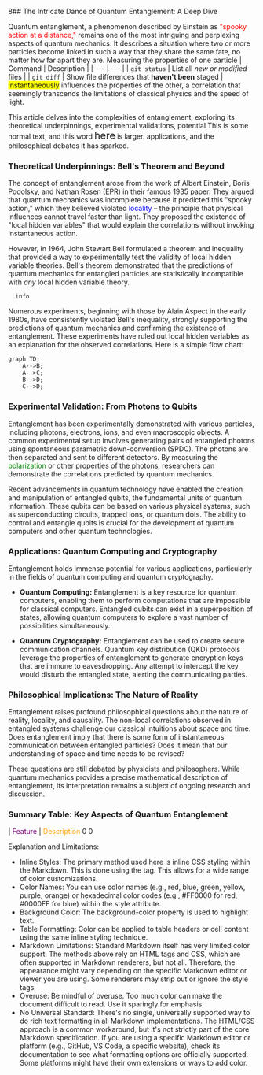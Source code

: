8## The Intricate Dance of Quantum Entanglement: A Deep Dive

Quantum entanglement, a phenomenon described by Einstein as <span style="color:red;">"spooky action at a distance,"</span> remains one of the most intriguing and perplexing aspects of quantum mechanics.  It describes a situation where two or more particles become linked in such a way that they share the same fate, no matter how far apart they are.  Measuring the properties of one particle 
| Command | Description |
| --- | --- |
| `git status` | List all *new or modified* files |
| `git diff` | Show file differences that **haven't been** staged |
<span style="background-color:yellow;">instantaneously</span> influences the properties of the other, a correlation that seemingly transcends the limitations of classical physics and the speed of light.

This article delves into the complexities of entanglement, exploring its theoretical underpinnings, experimental validations, potential This is some normal text, and this word <span style="font-size: 20px;">here</span> is larger.
 applications, and the philosophical debates it has sparked.

### Theoretical Underpinnings: Bell's Theorem and Beyond

The concept of entanglement arose from the work of Albert Einstein, Boris Podolsky, and Nathan Rosen (EPR) in their famous 1935 paper. They argued that quantum mechanics was incomplete because it predicted this "spooky action," which they believed violated <span style="color:blue;">locality</span> – the principle that physical influences cannot travel faster than light.  They proposed the existence of "local hidden variables" that would explain the correlations without invoking instantaneous action.

However, in 1964, John Stewart Bell formulated a theorem and inequality that provided a way to experimentally test the validity of local hidden variable theories.  Bell's theorem demonstrated that the predictions of quantum mechanics for entangled particles are statistically incompatible with *any* local hidden variable theory.

```mermaid
  info
```

Numerous experiments, beginning with those by Alain Aspect in the early 1980s, have consistently violated Bell's inequality, strongly supporting the predictions of quantum mechanics and confirming the existence of entanglement.  These experiments have ruled out local hidden variables as an explanation for the observed correlations.
Here is a simple flow chart:

```mermaid
graph TD;
    A-->B;
    A-->C;
    B-->D;
    C-->D;
```
### Experimental Validation: From Photons to Qubits

Entanglement has been experimentally demonstrated with various particles, including photons, electrons, ions, and even macroscopic objects.  A common experimental setup involves generating pairs of entangled photons using spontaneous parametric down-conversion (SPDC).  The photons are then separated and sent to different detectors.  By measuring the <span style="color:green;">polarization</span> or other properties of the photons, researchers can demonstrate the correlations predicted by quantum mechanics.

Recent advancements in quantum technology have enabled the creation and manipulation of entangled qubits, the fundamental units of quantum information.  These qubits can be based on various physical systems, such as superconducting circuits, trapped ions, or quantum dots.  The ability to control and entangle qubits is crucial for the development of quantum computers and other quantum technologies.

### Applications: Quantum Computing and Cryptography

Entanglement holds immense potential for various applications, particularly in the fields of quantum computing and quantum cryptography.

*   **Quantum Computing:** Entanglement is a key resource for quantum computers, enabling them to perform computations that are impossible for classical computers.  Entangled qubits can exist in a superposition of states, allowing quantum computers to explore a vast number of possibilities simultaneously.

*   **Quantum Cryptography:** Entanglement can be used to create secure communication channels.  Quantum key distribution (QKD) protocols leverage the properties of entanglement to generate encryption keys that are immune to eavesdropping.  Any attempt to intercept the key would disturb the entangled state, alerting the communicating parties.

### Philosophical Implications: The Nature of Reality

Entanglement raises profound philosophical questions about the nature of reality, locality, and causality.  The non-local correlations observed in entangled systems challenge our classical intuitions about space and time.  Does entanglement imply that there is some form of instantaneous communication between entangled particles?  Does it mean that our understanding of space and time needs to be revised?

These questions are still debated by physicists and philosophers.  While quantum mechanics provides a precise mathematical description of entanglement, its interpretation remains a subject of ongoing research and discussion.

### Summary Table: Key Aspects of Quantum Entanglement

| <span style="color:purple;">Feature</span>           | <span style="color:orange;">Description</span>                                                                                                                                                                                                                                                                                                                                                                                                                                                                                                                                                                                                                                                                                                                                                                                                                                                                                                                                                                                                                                                                                                                                                                                                                                                                                                                                                                                                                                                                                                                                                                                                                                                                                                                                                                                                                                                                                                                                                                                                                                                                                                                                                                                                                                                                                                                                                                                                                                                                                                                                                                                                                                                                                                                                                                                                                                                                                                                                                                                                                                                                                                                                                                                                                                                                                                                                                                                                                                                                                                                                                                                                                                                                                                                                                                                                                                                                                                                                                                                                                                                                                                                                                                                                                                                                                                                                                                                                                                                                                                                                                                                                                                                                                                                                                                                                                                                                                                                                                                                                                                                                                                                                                                                                                                                                                                                                                                                                                                                                                                                                                                                                                                                                                                                                                                                                                                                                                                                                                                                                                                                                                                                                                                                                                                                                                                                                                                                                                                                                                                                                                                                                                                                                                                                                                                                                                                                                                                                                                                                                                                                                                                                                                                                                                                                                                                                                                                                                                                                                                                                                                                                                                                                                                                                                                                                                                                                                                                                                                                                                                                                                                                                                                                                                                                                                                                                                                                                                                                                                                                                                                                                                                                                                                                                                                                                                                                                                                                                                                                                                                                                                                                                                                                                                                                                                                                                                                                                                                                                                                                                                                                                                                                                                                                                                                                                                                                                                                                                                                                                                                                                                                                                                                                                                                                                                                                                                                                                                                                                                                                                                                                                                                                                                                                                                                                                                                                                                                                                                                                                                                                                                                                                                                                                                                                                                                                                                                                                                                                                                                                                                                                                                                                                                                                                                                                                                                                                                                                                                                                                                                                                                                                                                                                                                                                                                                                                                                                                                                                                                                                                                                                                                                                                                                                                                                                                                                                                                                                                                                                                                                                                                                                                                                                                                                                                                                                                                                                                                                                                                                                                                                                                                                                                                                                                                                                                                                                                                                                                                                                                                                                                                                                                                                                                                                                                                                                                                                                                                                                                                                                                                                                                                                                                                                                                                                                                                                                                                                                                                                                                                                                                                                                                                                                                                                                                                                                                                                                                                                                                                                                                                                                                                                                                                                                                                                                                                                                                                                                                                                                                                                                                                                                                                                                                                                                                                                                                                                                                                                                                                                                                                                                                                                                                                                                                                                                                                                                                                                                                                                                                                                                                                                                                                                                                                                                                                                                                                                                                                                                                                                                                                                                                                                                                                                                                                                                                                                                                                                                                                                                                                                                                                                                                                                                                                                                                                                                                                                                                                                                                                                                                                                                                                                                                                                                                                                                                                                                                                                                                                                                                                                                                                                                                                                                                                                                                                                                                                                                                                                                                                     0                                                                                                                                                                                                                                                                                                                                                                                                                                                                                                                                                                                                                                                                                                                                                                                                                                                                                                                                                                                                                                                                                                                                                                                                                                                                                                                                                                                                                                                                                                                                                                                                                                                                                                                                                                                                                                                                                                                                                                                                                                                                                                                                                                                                                                                                                                                                                                                                                                                                                                                                                 0

Explanation and Limitations:
 * Inline Styles:  The primary method used here is inline CSS styling within the Markdown. This is done using the <span style="..."> tag.  This allows for a wide range of color customizations.
 * Color Names: You can use color names (e.g., red, blue, green, yellow, purple, orange) or hexadecimal color codes (e.g., #FF0000 for red, #0000FF for blue) within the style attribute.
 * Background Color: The background-color property is used to highlight text.
 * Table Formatting:  Color can be applied to table headers or cell content using the same inline styling technique.
 * Markdown Limitations: Standard Markdown itself has very limited color support.  The methods above rely on HTML tags and CSS, which are often supported in Markdown renderers, but not all.  Therefore, the appearance might vary depending on the specific Markdown editor or viewer you are using.  Some renderers may strip out or ignore the style tags.
 * Overuse: Be mindful of overuse. Too much color can make the document difficult to read.  Use it sparingly for emphasis.
 * No Universal Standard: There's no single, universally supported way to do rich text formatting in all Markdown implementations.  The HTML/CSS approach is a common workaround, but it's not strictly part of the core Markdown specification.
If you are using a specific Markdown editor or platform (e.g., GitHub, VS Code, a specific website), check its documentation to see what formatting options are officially supported.  Some platforms might have their own extensions or ways to add color.

